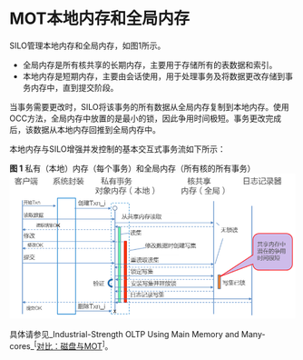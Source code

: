 # MOT本地内存和全局内存

SILO管理本地内存和全局内存，如图1所示。

-   全局内存是所有核共享的长期内存，主要用于存储所有的表数据和索引。
-   本地内存是短期内存，主要由会话使用，用于处理事务及将数据更改存储到事务内存中，直到提交阶段。

当事务需要更改时，SILO将该事务的所有数据从全局内存复制到本地内存。使用OCC方法，全局内存中放置的是最小的锁，因此争用时间极短。事务更改完成后，该数据从本地内存回推到全局内存中。

本地内存与SILO增强并发控制的基本交互式事务流如下所示：

**图 1**  私有（本地）内存（每个事务）和全局内存（所有核的所有事务）<a name="fig18716015"></a>  
![](figures/Private-memory-and-global-memory.png "私有（本地）内存（每个事务）和全局内存（所有核的所有事务）")

具体请参见_Industrial-Strength OLTP Using Main Memory and Many-cores_<sup>\[</sup>[对比：磁盘与MOT](对比-磁盘与MOT.md)<sup>\]</sup>。

